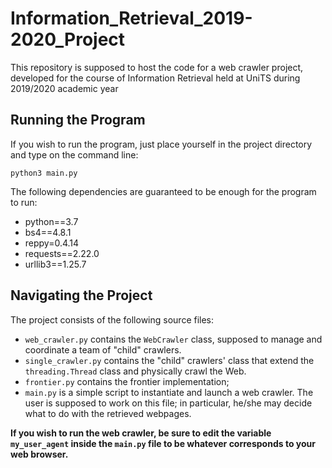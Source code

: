 # Information_Retrieval_2019-2020_Project
This repository is supposed to host the code for a web crawler project, developed for the course of Information Retrieval held at UniTS during 2019/2020 academic year

## Running the Program
If you wish to run the program, just place yourself in the project directory and type on the command line:

`python3 main.py`

The following dependencies are guaranteed to be enough for the program to run:
* python==3.7
* bs4==4.8.1
* reppy=0.4.14
* requests==2.22.0
* urllib3==1.25.7

## Navigating the Project
The project consists of the following source files:
* `web_crawler.py` contains the `WebCrawler` class, supposed to manage and coordinate a team of "child" crawlers.
* `single_crawler.py` contains the "child" crawlers' class that extend the `threading.Thread` class and physically crawl the Web. 
* `frontier.py` contains the frontier implementation;
* `main.py` is a simple script to instantiate and launch a web crawler. The user is supposed to work on this file; in particular, he/she may decide what to do with the retrieved webpages. 

**If you wish to run the web crawler, be sure to edit the variable `my_user_agent` inside the `main.py` file to be whatever corresponds to your web browser.** 
